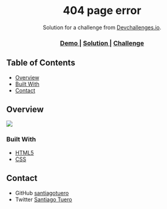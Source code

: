 <h1 align="center">404 page error</h1>

<div align="center">
   Solution for a challenge from  <a href="http://devchallenges.io" target="_blank">Devchallenges.io</a>.
</div>

<div align="center">
  <h3>
    <a href="https://santiagotuero.github.io">
      Demo
    </a>
    <span> | </span>
    <a href="https://github.com/santiagotuero/santiagotuero.github.io">
      Solution
    </a>
    <span> | </span>
    <a href="https://devchallenges.io/challenges/wBunSb7FPrIepJZAg0sY">
      Challenge
    </a>
  </h3>
</div>

<!-- TABLE OF CONTENTS -->

## Table of Contents

- [Overview](#overview)
- [Built With](#built-with)
- [Contact](#contact)

<!-- OVERVIEW -->

## Overview

<a href="https://files.fm/u/c5kmgqnkd#/view/404%20not%20found.png"><img src="https://files.fm/thumb_show.php?i=ujh9dng6d"></a>


### Built With

- [HTML5](https://www.w3schools.com/html/html_intro.asp)
- [CSS](https://www.w3schools.com/css/css_intro.asp)


## Contact

- GitHub [santiagotuero](https://github.com/santiagotuero)
- Twitter [Santiago Tuero](https://twitter.com/SantiagoTuero)
